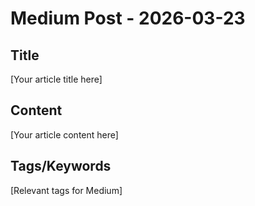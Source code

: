 # Medium Post - 2026-03-23

## Title
[Your article title here]

## Content
[Your article content here]

## Tags/Keywords
[Relevant tags for Medium]
